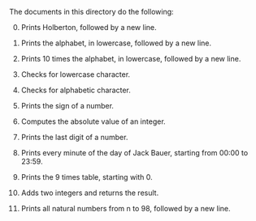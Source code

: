 The documents in this directory do the following:

0. Prints Holberton, followed by a new line.

1. Prints the alphabet, in lowercase, followed by a new line.

2. Prints 10 times the alphabet, in lowercase, followed by a new line.

3. Checks for lowercase character.

4. Checks for alphabetic character.

5. Prints the sign of a number.

6. Computes the absolute value of an integer.

7. Prints the last digit of a number.

8. Prints every minute of the day of Jack Bauer, starting from 00:00 to 23:59.

9. Prints the 9 times table, starting with 0.

10. Adds two integers and returns the result.

11. Prints all natural numbers from n to 98, followed by a new line.

